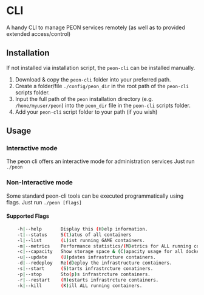# CLI

A handy CLI to manage PEON services remotely (as well as to provided extended access/control)

## Installation

If not installed via installation script, the `peon-cli` can be installed manually.

1. Download & copy the `peon-cli` folder into your preferred path.
2. Create a folder/file `./config/peon_dir` in the root path of the `peon-cli` scripts folder.
3. Input the full path of the `peon` installation directory (e.g. `/home/myuser/peon`) into the `peon_dir` file in the `peon-cli` scripts folder.
4. Add your `peon-cli` script folder to your path (if you wish)

## Usage

### Interactive mode

The peon cli offers an interactive mode for administration services
Just run `./peon`

### Non-Interactive mode

Some standard peon-cli tools can be executed programmatically using flags.
Just run `./peon [flags]`

#### Supported Flags

```bash
    -h|--help       Display this (H)elp information.
    -t|--status     S(t)atus of all containers
    -l|--list       (L)ist running GAME containers.
    -m|--metrics    Performance statistics/(M)etrics for ALL running containers.
    -c|--capacity   Show storage space & (C)apacity usage for all docker components.
    -u|--update     (U)pdates infrastrcture containers.
    -d|--redeploy   Re(d)eploy the infrastructure containers. 
    -s|--start      (S)tarts infrastrcture conatiners.
    -p|--stop       Sto(p)s infrastrcture containers.
    -r|--restart    (R)estarts infrastrcture containers.
    -k|--kill       (K)ill ALL running containers.
```